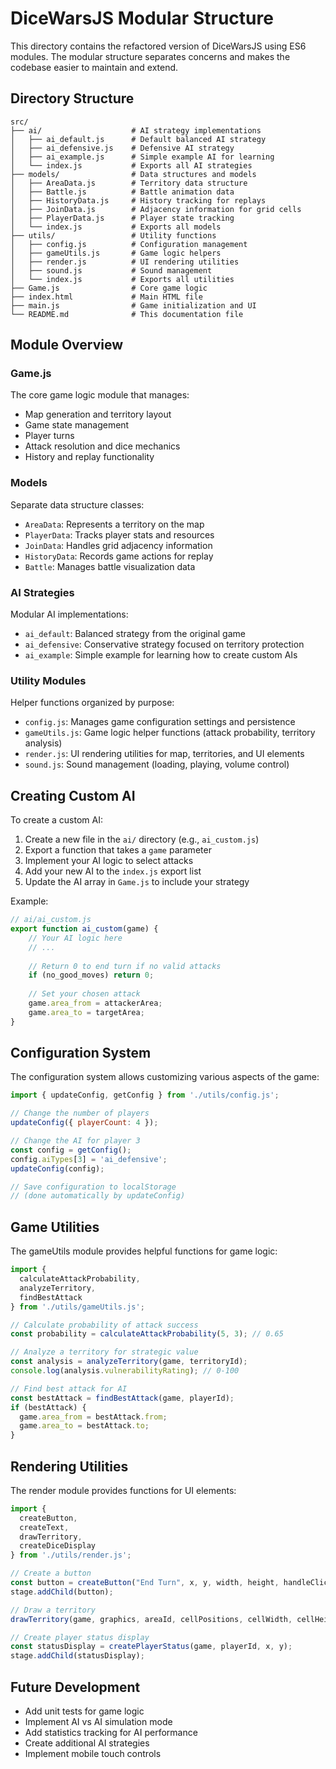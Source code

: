 # DiceWarsJS Modular Structure

This directory contains the refactored version of DiceWarsJS using ES6 modules. The modular structure separates concerns and makes the codebase easier to maintain and extend.

## Directory Structure

```
src/
├── ai/                    # AI strategy implementations
│   ├── ai_default.js      # Default balanced AI strategy
│   ├── ai_defensive.js    # Defensive AI strategy
│   ├── ai_example.js      # Simple example AI for learning
│   └── index.js           # Exports all AI strategies
├── models/                # Data structures and models
│   ├── AreaData.js        # Territory data structure
│   ├── Battle.js          # Battle animation data
│   ├── HistoryData.js     # History tracking for replays
│   ├── JoinData.js        # Adjacency information for grid cells
│   ├── PlayerData.js      # Player state tracking
│   └── index.js           # Exports all models
├── utils/                 # Utility functions
│   ├── config.js          # Configuration management
│   ├── gameUtils.js       # Game logic helpers
│   ├── render.js          # UI rendering utilities
│   ├── sound.js           # Sound management
│   └── index.js           # Exports all utilities
├── Game.js                # Core game logic
├── index.html             # Main HTML file
├── main.js                # Game initialization and UI
└── README.md              # This documentation file
```

## Module Overview

### Game.js

The core game logic module that manages:
- Map generation and territory layout
- Game state management
- Player turns
- Attack resolution and dice mechanics
- History and replay functionality

### Models

Separate data structure classes:
- `AreaData`: Represents a territory on the map
- `PlayerData`: Tracks player stats and resources
- `JoinData`: Handles grid adjacency information
- `HistoryData`: Records game actions for replay
- `Battle`: Manages battle visualization data

### AI Strategies

Modular AI implementations:
- `ai_default`: Balanced strategy from the original game
- `ai_defensive`: Conservative strategy focused on territory protection
- `ai_example`: Simple example for learning how to create custom AIs

### Utility Modules

Helper functions organized by purpose:
- `config.js`: Manages game configuration settings and persistence
- `gameUtils.js`: Game logic helper functions (attack probability, territory analysis)
- `render.js`: UI rendering utilities for map, territories, and UI elements
- `sound.js`: Sound management (loading, playing, volume control)

## Creating Custom AI

To create a custom AI:

1. Create a new file in the `ai/` directory (e.g., `ai_custom.js`)
2. Export a function that takes a `game` parameter
3. Implement your AI logic to select attacks
4. Add your new AI to the `index.js` export list
5. Update the AI array in `Game.js` to include your strategy

Example:

```javascript
// ai/ai_custom.js
export function ai_custom(game) {
    // Your AI logic here
    // ...
    
    // Return 0 to end turn if no valid attacks
    if (no_good_moves) return 0;
    
    // Set your chosen attack
    game.area_from = attackerArea;
    game.area_to = targetArea;
}
```

## Configuration System

The configuration system allows customizing various aspects of the game:

```javascript
import { updateConfig, getConfig } from './utils/config.js';

// Change the number of players
updateConfig({ playerCount: 4 });

// Change the AI for player 3
const config = getConfig();
config.aiTypes[3] = 'ai_defensive';
updateConfig(config);

// Save configuration to localStorage
// (done automatically by updateConfig)
```

## Game Utilities

The gameUtils module provides helpful functions for game logic:

```javascript
import { 
  calculateAttackProbability, 
  analyzeTerritory, 
  findBestAttack 
} from './utils/gameUtils.js';

// Calculate probability of attack success
const probability = calculateAttackProbability(5, 3); // 0.65

// Analyze a territory for strategic value
const analysis = analyzeTerritory(game, territoryId);
console.log(analysis.vulnerabilityRating); // 0-100

// Find best attack for AI
const bestAttack = findBestAttack(game, playerId);
if (bestAttack) {
  game.area_from = bestAttack.from;
  game.area_to = bestAttack.to;
}
```

## Rendering Utilities

The render module provides functions for UI elements:

```javascript
import { 
  createButton, 
  createText, 
  drawTerritory, 
  createDiceDisplay 
} from './utils/render.js';

// Create a button
const button = createButton("End Turn", x, y, width, height, handleClick);
stage.addChild(button);

// Draw a territory
drawTerritory(game, graphics, areaId, cellPositions, cellWidth, cellHeight);

// Create player status display
const statusDisplay = createPlayerStatus(game, playerId, x, y);
stage.addChild(statusDisplay);
```

## Future Development

- Add unit tests for game logic
- Implement AI vs AI simulation mode
- Add statistics tracking for AI performance
- Create additional AI strategies
- Implement mobile touch controls